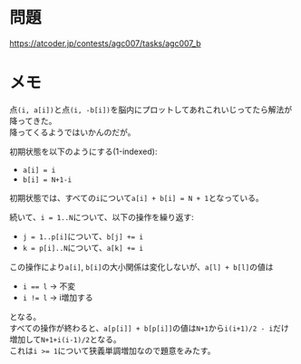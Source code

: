 # 問題

https://atcoder.jp/contests/agc007/tasks/agc007_b

# メモ

点`(i, a[i])`と点`(i, -b[i])`を脳内にプロットしてあれこれいじってたら解法が降ってきた。\
降ってくるようではいかんのだが。

初期状態を以下のようにする(1-indexed):

- `a[i] = i`
- `b[i] = N+1-i`

初期状態では、すべての`i`について`a[i] + b[i] = N + 1`となっている。

続いて、`i = 1..N`について、以下の操作を繰り返す:

- `j = 1..p[i]`について、`b[j] += i`
- `k = p[i]..N`について、`a[k] += i`

この操作により`a[i]`, `b[i]`の大小関係は変化しないが、`a[l] + b[l]`の値は

- `i == l` → 不変
- `i != l` → i増加する

となる。\
すべての操作が終わると、`a[p[i]] + b[p[i]]`の値は`N+1`から`i(i+1)/2 - i`だけ増加して`N+1+i(i-1)/2`となる。\
これは`i >= 1`について狭義単調増加なので題意をみたす。
